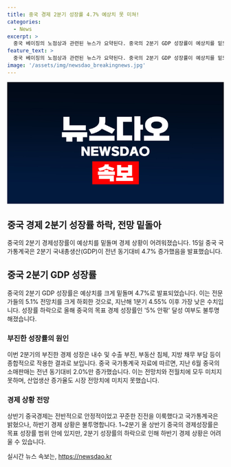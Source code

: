```yaml
---
title: 중국 경제 2분기 성장률 4.7% 예상치 못 미쳐!
categories:
  - News
excerpt: >
  중국 베이징의 노점상과 관련된 뉴스가 요약된다. 중국의 2분기 GDP 성장률이 예상치를 밑도는 4.7%로 발표되었다. 이는 전문가들의 예상치인 5.1%를 크게 밑돌아, 지난해 1분기 이후 가장 낮은 성장률을 기록했다. 내수와 수출 부진, 부동산 침체 등이 실내률이 낮아지게 했다. 6월의 소매판매는 전망치와 전월치를 밑돌며 부진한 모습을 보였다. 이러한 상황에서 중국의 목표 경제 성장률인 5% 안팎 달성 여부가 불투명해졌다.
feature_text: >
  중국 베이징의 노점상과 관련된 뉴스가 요약된다. 중국의 2분기 GDP 성장률이 예상치를 밑도는 4.7%로 발표되었다. 이는 전문가들의 예상치인 5.1%를 크게 밑돌아, 지난해 1분기 이후 가장 낮은 성장률을 기록했다. 내수와 수출 부진, 부동산 침체 등이 실내률이 낮아지게 했다. 6월의 소매판매는 전망치와 전월치를 밑돌며 부진한 모습을 보였다. 이러한 상황에서 중국의 목표 경제 성장률인 5% 안팎 달성 여부가 불투명해졌다.
image: '/assets/img/newsdao_breakingnews.jpg'
---
```


<p><img src="/assets/img/newsdao_breakingnews.jpg" alt="flaretime 속보" /></p>

<h2>중국 경제 2분기 성장률 하락, 전망 밑돌아</h2>

<p data-ke-size="size16">중국의 2분기 경제성장률이 예상치를 밑돌며 경제 상황이 어려워졌습니다. 15일 중국 국가통계국은 2분기 국내총생산(GDP)이 전년 동기대비 4.7% 증가했음을 발표했습니다.</p>

<h2 data-ke-size="size26">중국 2분기 GDP 성장률</h2>

<p data-ke-size="size16">중국의 2분기 GDP 성장률은 예상치를 크게 밑돌며 4.7%로 발표되었습니다. 이는 전문가들의 5.1% 전망치를 크게 하회한 것으로, 지난해 1분기 4.55% 이후 가장 낮은 수치입니다. 성장률 하락으로 올해 중국의 목표 경제 성장률인 '5% 안팎' 달성 여부도 불투명해졌습니다.</p>

<h3>부진한 성장률의 원인</h3>

<p data-ke-size="size16">이번 2분기의 부진한 경제 성장은 내수 및 수출 부진, 부동산 침체, 지방 채무 부담 등이 종합적으로 작용한 결과로 보입니다. 중국 국가통계국 자료에 따르면, 지난 6월 중국의 소매판매는 전년 동기대비 2.0%만 증가했습니다. 이는 전망치와 전월치에 모두 미치지 못하며, 산업생산 증가율도 시장 전망치에 미치지 못했습니다.</p>

<h3>경제 상황 전망</h3>

<p data-ke-size="size16">상반기 중국경제는 전반적으로 안정적이었고 꾸준한 진전을 이룩했다고 국가통계국은 밝혔으나, 하반기 경제 상황은 불투명합니다. 1~2분기 올 상반기 중국의 경제성장률은 목표 성장률 범위 안에 있지만, 2분기 성장률의 하락으로 인해 하반기 경제 상황은 어려울 수 있습니다.</p>
실시간 뉴스 속보는, <a href="https://newsdao.kr" rel="dofollow">https://newsdao.kr</a>



